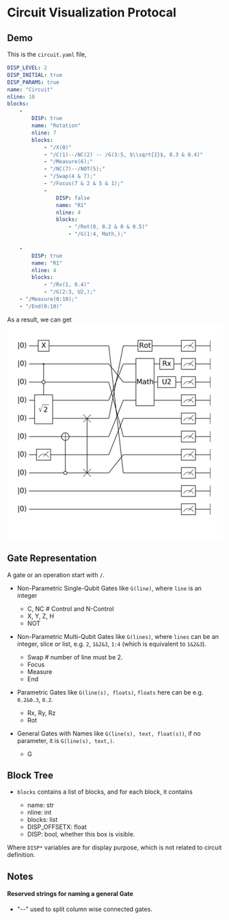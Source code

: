# Circuit Visualization Protocal
## Demo
This is the `circuit.yaml` file,
```yaml
DISP_LEVEL: 2
DISP_INITIAL: true
DISP_PARAMS: true
name: "Circuit"
nline: 10
blocks:
    -
        DISP: true
        name: "Rotation"
        nline: 7
        blocks:
            - "/X(0)"
            - "/C(1)--/NC(2) -- /G(3:5, $\\sqrt{2}$, 0.3 & 0.4)"
            - "/Measure(6);"
            - "/NC(7)--/NOT(5);"
            - "/Swap(4 & 7);"
            - "/Focus(7 & 2 & 5 & 1);"
            -
                DISP: false
                name: "R1"
                nline: 4
                blocks:
                    - "/Rot(0, 0.2 & 0 & 0.5)"
                    - "/G(1:4, Math,);"

    -
        DISP: true
        name: "R1"
        nline: 4
        blocks:
            - "/Rx(1, 0.4)"
            - "/G(2:3, U2,);"
    - "/Measure(0:10);"
    - "/End(0:10)"
```

As a result, we can get
![](yamlcircuit.png)

## Gate Representation
A gate or an operation start with `/`.

* Non-Parametric Single-Qubit Gates like `G(line)`, where `line` is an integer
    * C, NC  # Control and N-Control
    * X, Y, Z, H
    * NOT
* Non-Parametric Multi-Qubit Gates like `G(lines)`, where `lines` can be an integer, slice or list, e.g. `2`, `1&2&3`, `1:4` (which is equivalent to `1&2&3`).

    * Swap  # number of line must be 2.
    * Focus
    * Measure
    * End
* Parametric Gates like `G(line(s), floats)`, `floats` here can be e.g. `0.2&0.3`, `0.2`.

    * Rx, Ry, Rz
    * Rot
* General Gates with Names like `G(line(s), text, float(s))`,
  if no parameter, it is `G(line(s), text,)`.

    * G

## Block Tree
* `blocks` contains a list of blocks, and for each block, it contains

    * name: str
    * nline: int
    * blocks: list
    * DISP_OFFSETX: float
    * DISP: bool, whether this box is visible.

Where `DISP*` variables are for display purpose, which is not related to circuit definition.

## Notes

####  Reserved strings for naming a general Gate

* "--" used to split column wise connected gates.
